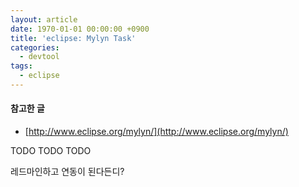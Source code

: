 ```yaml
---
layout: article
date: 1970-01-01 00:00:00 +0900
title: 'eclipse: Mylyn Task'
categories:
  - devtool
tags:
  - eclipse
---
```


#### 참고한 글
- [http://www.eclipse.org/mylyn/](http://www.eclipse.org/mylyn/)

TODO TODO TODO

레드마인하고 연동이 된다든디?
